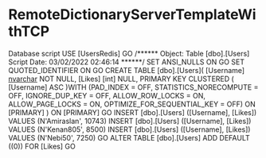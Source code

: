 # RemoteDictionaryServerTemplateWithTCP

Database script
USE [UsersRedis]
GO
/****** Object:  Table [dbo].[Users]    Script Date: 03/02/2022 02:46:14 ******/
SET ANSI_NULLS ON
GO
SET QUOTED_IDENTIFIER ON
GO
CREATE TABLE [dbo].[Users](
	[Username] [nvarchar](50) NOT NULL,
	[Likes] [int] NULL,
PRIMARY KEY CLUSTERED 
(
	[Username] ASC
)WITH (PAD_INDEX = OFF, STATISTICS_NORECOMPUTE = OFF, IGNORE_DUP_KEY = OFF, ALLOW_ROW_LOCKS = ON, ALLOW_PAGE_LOCKS = ON, OPTIMIZE_FOR_SEQUENTIAL_KEY = OFF) ON [PRIMARY]
) ON [PRIMARY]
GO
INSERT [dbo].[Users] ([Username], [Likes]) VALUES (N'Amiraslan', 10743)
INSERT [dbo].[Users] ([Username], [Likes]) VALUES (N'Kenan805', 8500)
INSERT [dbo].[Users] ([Username], [Likes]) VALUES (N'Nebi50', 7250)
GO
ALTER TABLE [dbo].[Users] ADD  DEFAULT ((0)) FOR [Likes]
GO

